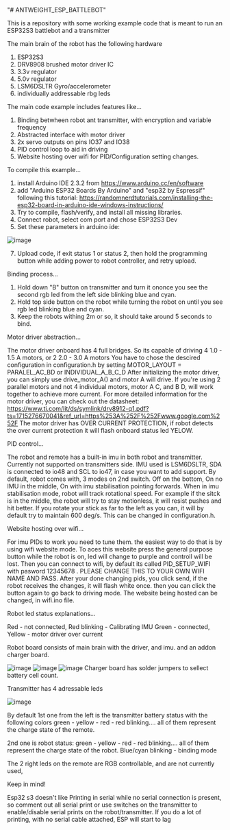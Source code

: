 "# ANTWEIGHT_ESP_BATTLEBOT" 

This is a repository with some working example code that is meant to run an ESP32S3 battlebot and a transmitter 

The main brain of the robot has the following hardware
1. ESP32S3
2. DRV8908 brushed motor driver IC
3. 3.3v regulator
4. 5.0v regulator
5. LSM6DSLTR Gyro/accelerometer
6. individually addressable rbg leds

The main code example includes features like...
1. Binding betwheen robot ant transmitter, with encryption and variable frequency
2. Abstracted interface with motor driver
3. 2x servo outputs on pins IO37 and IO38
4. PID control loop to aid in driving
5. Website hosting over wifi for PID/Configuration setting changes.

To compile this example...
1. install Arduino IDE 2.3.2 from https://www.arduino.cc/en/software
2. add "Arduino ESP32 Boards By Arduino" and "esp32 by Espressif" following this tutorial:
https://randomnerdtutorials.com/installing-the-esp32-board-in-arduino-ide-windows-instructions/
3. Try to compile, flash/verify, and install all missing libraries.
4. Connect robot, select com port and chose ESP32S3 Dev
5. Set these parameters in arduino ide:

![image](https://github.com/Challenger3000/ANTWEIGHT_BATTLEBOT/assets/73142814/3b4f20c7-2340-4be0-b26f-d579e45eb88b)

7. Upload code, if exit status 1 or status 2, then hold the programming button while adding power to robot controller, and retry upload.  

Binding process...
1. Hold down "B" button on transmitter and turn it ononce you see the second rgb led from the left side blinking blue and cyan.
2. Hold top side button on the robot while turning the robot on until you see rgb led blinking blue and cyan.
3. Keep the robots withing 2m or so, it should take around 5 seconds to bind.
   
Motor driver abstraction...

The motor driver onboard has 4 full bridges. So its capable of driving 4 1.0 - 1.5 A motors, or 2 2.0 - 3.0 A motors
You have to chose the descired configuration in configuration.h by setting 
MOTOR_LAYOUT = PARALEL_AC_BD or INDIVIDUAL_A_B_C_D
After initializing the motor driver, you can simply use drive_motor_A() and motor A will drive.
If you're using 2 parallel motors and not 4 individual motors, motor A C, and B D, will work together to achieve more current.
For more detailed information for the motor driver, you can check out the datasheet: 
https://www.ti.com/lit/ds/symlink/drv8912-q1.pdf?ts=1715276670041&ref_url=https%253A%252F%252Fwww.google.com%252F
The motor driver has OVER CURRENT PROTECTION, if robot detects the over current protection it will flash onboard status led YELOW.

PID control...

The robot and remote has a built-in imu in both robot and transmitter. Currently not supported on transmitters side. IMU used is LSM6DSLTR, SDA is connected to io48 and SCL to io47, in case you want to add support.
By default, robot comes with, 3 modes on 2nd switch. Off on the bottom, On no IMU in the middle, On with imu stabilisation pointing forwards.
When in imu stabilisation mode, robot will track rotational speed.
For example if the sitck is in the middle, the robot will try to stay motionless, it will resist pushes and hit better.
If you rotate your stick as far to the left as you can, it will by default try to maintain 600 deg/s. This can be changed in configuration.h.

Website hosting over wifi...

For imu PIDs to work you need to tune them. the easiest way to do that is by using wifi website mode. 
To aces this website press the general purpose button while the robot is on, led will change to purple and controll will be lost.
Then you can connect to wifi, by default its called PID_SETUP_WIFI with pasword 12345678 . PLEASE CHANGE THIS TO YOUR OWN WIFI NAME AND PASS.
After your done changing pids, you click send, if the robot receives the changes, it will flash white once. then you can click the button again to go back to driving mode.
The website being hosted can be changed, in wifi.ino file.

Robot led status explanations...

Red - not connected,
Red blinking - Calibrating IMU
Green - connected, 
Yellow - motor driver over current

Robot board consists of main brain with the driver, and imu. and an addon charger board. 


![image](https://github.com/Challenger3000/ANTWEIGHT_BATTLEBOT/assets/73142814/5f309d43-2840-40ca-801e-7a01e9710031)
![image](https://github.com/Challenger3000/ANTWEIGHT_BATTLEBOT/assets/73142814/db7778c4-27f8-436b-be8a-a035e42542d5)
![image](https://github.com/Challenger3000/ANTWEIGHT_BATTLEBOT/assets/73142814/d8dc95cc-22ef-4ea0-a8a9-47e5171e8d5c)
Charger board has solder jumpers to sellect battery cell count.

Transmitter has 4 adressable leds

![image](https://github.com/Challenger3000/ANTWEIGHT_BATTLEBOT/assets/73142814/c964265b-a961-4c52-9257-dbc815d25be4)


By default 1st one from the left is the transmitter battery status with the following colors
green - yellow - red - red blinking.... all of them represent the charge state of the remote.

2nd one is robot status:
green - yellow - red - red blinking.... all of them represent the charge state of the robot.
Blue/cyan blinking - binding mode

The 2 right leds on the remote are RGB controllable, and are not currently used,


Keep in mind!

Esp32 s3 doesn't like Printing in serial while no serial connection is present, so comment out all serial print or use switches on the transmitter to enable/disable serial prints on the robot/transmitter.
If you do a lot of printing, with no serial cable attached, ESP will start to lag
